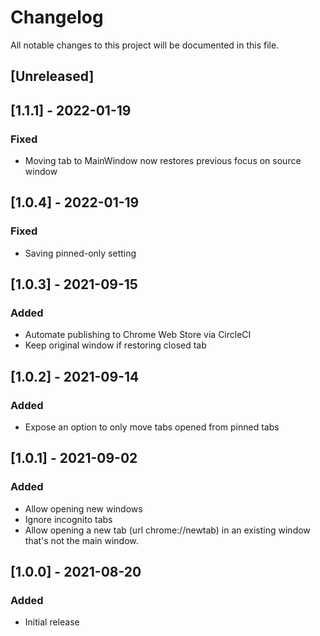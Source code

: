 # Changelog
All notable changes to this project will be documented in this file.

## [Unreleased]

## [1.1.1] - 2022-01-19
### Fixed
- Moving tab to MainWindow now restores previous focus on source window

## [1.0.4] - 2022-01-19
### Fixed
- Saving pinned-only setting

## [1.0.3] - 2021-09-15
### Added
- Automate publishing to Chrome Web Store via CircleCI
- Keep original window if restoring closed tab

## [1.0.2] - 2021-09-14
### Added
- Expose an option to only move tabs opened from pinned tabs

## [1.0.1] - 2021-09-02
### Added
- Allow opening new windows
- Ignore incognito tabs
- Allow opening a new tab (url chrome://newtab) in an existing window that's not the main window.

## [1.0.0] - 2021-08-20
### Added
- Initial release

